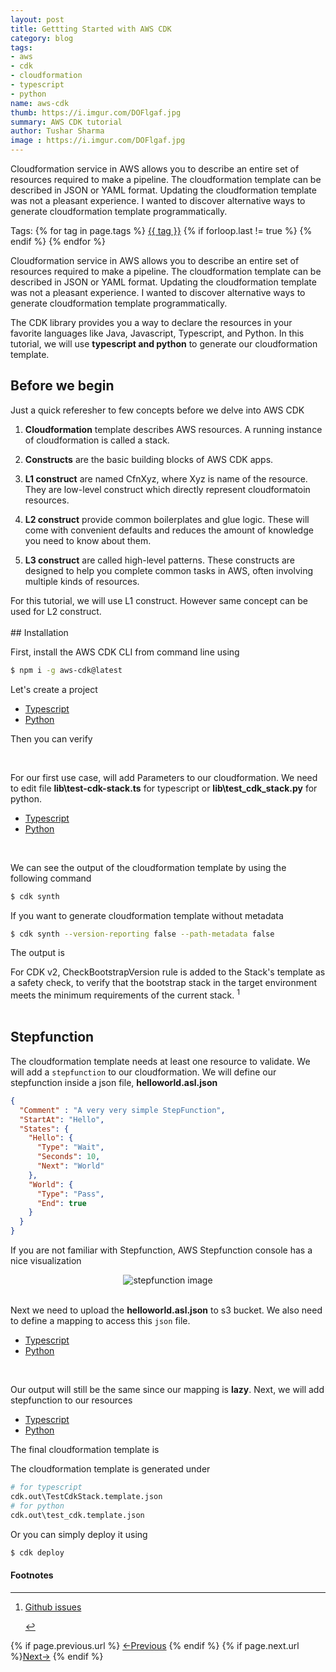 ```yaml
---
layout: post
title: Gettting Started with AWS CDK 
category: blog
tags:
- aws
- cdk
- cloudformation
- typescript
- python
name: aws-cdk
thumb: https://i.imgur.com/DOFlgaf.jpg
summary: AWS CDK tutorial
author: Tushar Sharma
image : https://i.imgur.com/DOFlgaf.jpg
---
```


Cloudformation service in AWS allows you to describe an entire set of resources required to make a pipeline. The cloudformation template can be described in JSON or YAML format. Updating the cloudformation template was not a pleasant experience. I wanted to discover alternative ways to generate cloudformation template programmatically.<!-- truncate_here -->
<p>Tags: {% for tag in page.tags %} <a class="mytag" href="/tag/{{ tag }}" title="View posts tagged with &quot;{{ tag }}&quot;">{{ tag }}</a>  {% if forloop.last != true %} {% endif %} {% endfor %} </p>

<link rel="stylesheet" type="text/css" href="{{ root_url }}/css/chat.css">
<link rel="stylesheet" href="{{ root_url }}/css/multipleTab.css"/>
<script src="{{ root_url }}/js/jquery.easytabs.min.js"></script>
<script src="{{ root_url }}/js/multipleTab.js"></script>

<p>Cloudformation service in AWS allows you to describe an entire set of resources required to make a pipeline. The cloudformation template can be described in JSON or YAML format. Updating the cloudformation template was not a pleasant experience. I wanted to discover alternative ways to generate cloudformation template programmatically.</p>

The CDK library provides you a way to declare the resources in your favorite languages like Java, Javascript, Typescript, and Python. In this tutorial, we will use **typescript and python** to generate our cloudformation template.

## Before we begin

Just a quick referesher to few concepts before we delve into AWS CDK 

1. **Cloudformation** template describes AWS resources. A running instance of cloudformation is called a stack. 

2. **Constructs** are the basic building blocks of AWS CDK apps.

3. **L1 construct** are named CfnXyz, where Xyz is name of the resource. They are low-level construct which directly represent cloudformatoin resources. 

4. **L2 construct** provide common boilerplates and glue logic. These will come with convenient defaults and reduces the amount of knowledge you need to know about them. 

5. **L3 construct** are called high-level patterns. These constructs are designed to help you complete common tasks in AWS, often involving multiple kinds of resources. 

<div class="attention">
<i style="color: orange;" class="fas fa-exclamation-circle"> </i>
For this tutorial, we will use L1 construct. However same concept can be used for L2 construct.
</div>
<br>
## Installation

First, install the AWS CDK CLI from command line using

```bash
$ npm i -g aws-cdk@latest
```

Let's create a project

<div class="tab-container">
  <ul>
    <li class="tab Typescript1"><a href="#Typescript1">Typescript</a></li>
    <li class="tab Python1"><a href="#Python1">Python</a></li>
  </ul>

   <div class="codeSample Typescript1" id="Typescript1">
      <script src="https://gist.github.com/tushar-sharma/167a194b3e9258d39e176905a6788d9b.js?file=initial1.sh"></script>
   </div>

   <div class="codeSample Python1" id="Python1">
      <script src="https://gist.github.com/tushar-sharma/167a194b3e9258d39e176905a6788d9b.js?file=initial2.sh"></script>   
  </div>

</div>

Then you can verify 
    
<script src="https://gist.github.com/tushar-sharma/167a194b3e9258d39e176905a6788d9b.js?file=cdk-doctor.sh"></script><br>


For our first use case, will add Parameters to our cloudformation. We need to edit file **lib\test-cdk-stack.ts** for typescript or **lib\test_cdk_stack.py** for python.

<div class="tab-container">
  <ul>
    <li class="tab Typescript2"><a href="#Typescript2">Typescript</a></li>
    <li class="tab Python2"><a href="#Python2">Python</a></li>
  </ul>

   <div class="codeSample Typescript2" id="Typescript2">
      <script src="https://gist.github.com/tushar-sharma/167a194b3e9258d39e176905a6788d9b.js?file=test-cdk-stack.ts"></script>
   </div>

   <div class="codeSample Python2" id="Python2">
      <script src="https://gist.github.com/tushar-sharma/167a194b3e9258d39e176905a6788d9b.js?file=test_cdk_stack.py"></script>   
  </div>

</div><br>

We can see the output of the cloudformation template by using the following command

```bash
$ cdk synth
```

If you want to generate cloudformation template without metadata

```bash
$ cdk synth --version-reporting false --path-metadata false 
```

The output is 

<script src="https://gist.github.com/tushar-sharma/167a194b3e9258d39e176905a6788d9b.js?file=synth_output1.yaml"></script>


<div class="attention">
<i style="color: orange;" class="fas fa-exclamation-circle"> </i>
For CDK v2, CheckBootstrapVersion rule is added to the Stack's template as a safety check, to verify that the bootstrap stack in the target environment meets the minimum requirements of the current stack.
<sup>1</sup></div>
<br>

## Stepfunction

The cloudformation template needs at least one resource to validate. We will add a `stepfunction` to our cloudformation. We will define our stepfunction inside a json file, **helloworld.asl.json**

```json
{
  "Comment" : "A very very simple StepFunction",
  "StartAt": "Hello", 
  "States": {
    "Hello": {
      "Type": "Wait",
      "Seconds": 10,
      "Next": "World"
    },
    "World": {
      "Type": "Pass",
      "End": true
    }
  }
}
```


If you are not familiar with Stepfunction, AWS Stepfunction console has a nice visualization

<center>
<img src="https://docs.aws.amazon.com/step-functions/latest/dg/images/tutorial-getting-started-visual-pane-render.png" alt="stepfunction image">
</center><br>

Next we need to upload the **helloworld.asl.json** to s3 bucket. We also need to define a mapping to access this `json` file.


<div class="tab-container">
  <ul>
    <li class="tab Typescript3"><a href="#Typescript3">Typescript</a></li>
    <li class="tab Python3"><a href="#Python3">Python</a></li>
  </ul>

   <div class="codeSample Typescript3" id="Typescript3">
      <script src="https://gist.github.com/tushar-sharma/167a194b3e9258d39e176905a6788d9b.js?file=test-cdk-stack2.ts"></script>
   </div>

   <div class="codeSample Python3" id="Python3">
      <script src="https://gist.github.com/tushar-sharma/167a194b3e9258d39e176905a6788d9b.js?file=test_cdk_stack2.py"></script>   
  </div>

</div><br>



Our output will still be the same since our mapping is **lazy**. Next, we will add stepfunction to our resources

<div class="tab-container">
  <ul>
    <li class="tab Typescript4"><a href="#Typescript4">Typescript</a></li>
    <li class="tab Python4"><a href="#Python4">Python</a></li>
  </ul>

   <div class="codeSample Typescript4" id="Typescript4">
      <script src="https://gist.github.com/tushar-sharma/167a194b3e9258d39e176905a6788d9b.js?file=test-cdk-stack3.ts"></script>
   </div>

   <div class="codeSample Python4" id="Python4">
      <script src="https://gist.github.com/tushar-sharma/167a194b3e9258d39e176905a6788d9b.js?file=test_cdk_stack3.py"></script>   
  </div>

</div>

The final cloudformation template is

<script src="https://gist.github.com/tushar-sharma/167a194b3e9258d39e176905a6788d9b.js?file=synth_output2.yaml"></script>

The cloudformation template is generated under 

```python
# for typescript
cdk.out\TestCdkStack.template.json
# for python 
cdk.out\test_cdk.template.json
```

Or you can simply deploy it using

```bash
$ cdk deploy
```

<div class='footnotes'><h4>Footnotes</h4><hr />
  <ol>
    <li id='fn:1'>
         <p><a href="https://github.com/aws/aws-cdk/issues/17942" target="_blank">Github issues</a></p>
         <a href='#fnref:1' rev='footnote'>&#8617;</a>
    </li>
  </ol>
</div>

<nav class="pagination clear" style="padding-bottom:20px;">
{% if page.previous.url %} <a class="prev-item" href="{{page.previous.url}}" title="Previous Post: {{page.previous.title}}">&larr;Previous</a>   {% endif %}  {% if page.next.url %}<a class="next-item" href="{{page.next.url}}" title="Next Post: {{page.next.title}}">Next&rarr;</a>         {% endif %}
</nav>